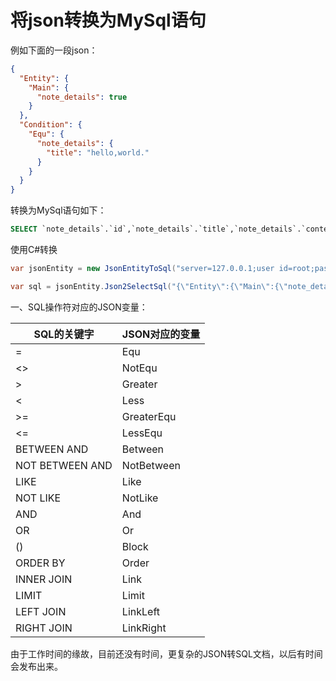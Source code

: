 # 将json转换为MySql语句

例如下面的一段json：
``` json
{
  "Entity": {
    "Main": {
      "note_details": true
    }
  },
  "Condition": {
    "Equ": {
      "note_details": {
        "title": "hello,world."
      }
    }
  }
}

```
转换为MySql语句如下：
```  sql
SELECT `note_details`.`id`,`note_details`.`title`,`note_details`.`content`,`note_details`.`weather`,`note_details`.`create_time`,`note_details`.`update_time`,`note_details`.`modified_time`,`note_details`.`valid` FROM   `note_details`    WHERE  `note_details`.`title` = 'hello,world.' 
```

使用C#转换

``` cs
var jsonEntity = new JsonEntityToSql("server=127.0.0.1;user id=root;password=123456;persistsecurityinfo=True;database=one_note");

var sql = jsonEntity.Json2SelectSql("{\"Entity\":{\"Main\":{\"note_details\":true}},\"Condition\":{\"Equ\":{\"note_details\":{\"title\":\"hello,world.\"}}}}");
```

一、SQL操作符对应的JSON变量：



SQL的关键字|JSON对应的变量
-------- | ---
=|	Equ
&lt;&gt;|	NotEqu
&gt;	|Greater
&lt;	|Less
&gt;= | GreaterEqu
&lt;=|	LessEqu
BETWEEN AND|	Between
NOT BETWEEN AND|	NotBetween
LIKE|	Like
NOT LIKE	|NotLike
AND	|And
OR|	Or
()|	Block
ORDER BY|	Order
INNER JOIN	|Link
LIMIT|	Limit
LEFT JOIN	|LinkLeft
RIGHT JOIN|	LinkRight

由于工作时间的缘故，目前还没有时间，更复杂的JSON转SQL文档，以后有时间会发布出来。
